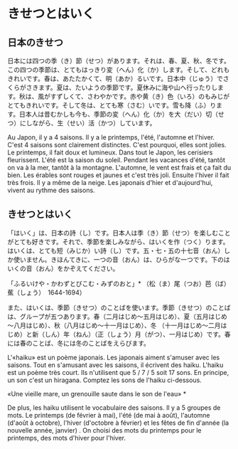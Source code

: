 きせつとはいく
============

日本のきせつ
--------

日本には四つの季（き）節（せつ）があります。それは、春、夏、秋、冬です。この四つの季節は、とてもはっきり変（へん）化（か）します。そして、どれもきれいです。春は、あたたかくて、明（あか）るいです。日本中（じゅう）でさくらがさきます。夏は、たいようの季節です。夏休みに海や山へ行ったりします。秋は、風がすずしくて、さわやかです。赤や黄（き）色（いろ）のもみじがとてもきれいです。そして冬は、とても寒（さむ）いです。雪も降（ふ）ります。日本人は昔むかしも今も、季節の変（へん）化（か）を大（だい）切（せつ）にしながら、生（せい）活（かつ）しています。

Au Japon, il y a 4 saisons. Il y a le printemps, l'été, l'automne et l'hiver. C'est 4 saisons sont clairement distinctes. C'est pourquoi, elles sont jolies. Le printemps, il fait doux et lumineux. Dans tout le Japon, les cerisiers fleurissent. L'été est la saison du soleil. Pendant les vacances d'été, tantôt on va à la mer, tantôt à la montagne. L'automne, le vent est frais et ça fait du bien. Les érables sont rouges et jaunes et c'est très joli. Ensuite l'hiver il fait très frois. Il y a même de la neige. Les japonais d'hier et d'aujourd'hui, vivent au rythme des saisons.


きせつとはいく
-----------

「はいく」は、日本の詩（し）です。日本人は季（き）節（せつ）を楽しむことがとても好きです。それで、季節を楽しみながら、はいくを作（つく）ります。はいくは、とても短（みじか）い詩（し）です。五・七・五の十七音（おん）しか使いません。きほんてきに、一つの音（おん）は、ひらがな一つです。下のはいくの音（おん）をかぞえてください。

「ふるいけや・かわずとびこむ・みずのおと」*  （松（ま）尾（つお）芭（ば）蕉（しょう）　1644-1694）

また、はいくは、季節（きせつ）のことばを使います。季節（きせつ）のことばは、グループが五つあります。春（二月はじめ～五月はじめ）、夏（五月はじめ～八月はじめ）、秋（八月はじめ～十一月はじめ）、冬
（十一月はじめ～二月はじめ）と新（しん）年（ねん）（正（しょう）月（がつ）、一月はじめ）です。春には春のことば、冬には冬のことばをえらびます。

L'«haiku» est un poème japonais. Les japonais aiment s'amuser avec les saisons. Tout en s'amusant avec les saisons, il écrivent des haiku. L'haiku est un poème très court. Ils n'utilisent que 5 / 7 / 5 soit 17 sons. En principe, un son c'est un hiragana. Comptez les sons de l'haiku ci-dessous.

«Une vieille mare, un grenouille saute dans le son de l'eau» *

De plus, les haiku utilisent le vocabulaire des saisons. Il y a 5 groupes de mots. Le printemps (de février à mai), l'été (de mai à août), l'automne (d'août à octobre), l'hiver (d'octobre à février) et les fêtes de fin d'année (la nouvelle année, janvier) . On choisi des mots du printemps pour le printemps, des mots d'hiver pour l'hiver.